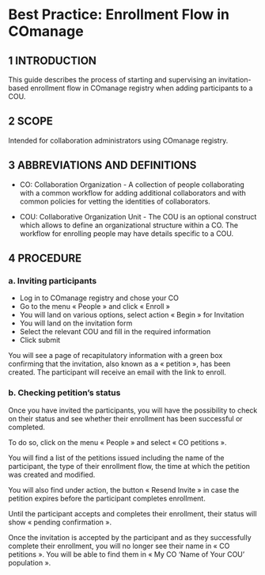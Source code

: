 # Best Practice: Enrollment Flow in COmanage

## 1  INTRODUCTION

This guide describes the process of starting and supervising an invitation-based enrollment flow in COmanage registry when adding participants to a COU.

## 2  SCOPE

Intended for collaboration administrators using COmanage registry.

## 3 ABBREVIATIONS AND DEFINITIONS

*  CO: Collaboration Organization - A collection of people collaborating with a common workflow for adding additional collaborators and with common policies for vetting the identities of collaborators.

*  COU: Collaborative Organization Unit - The COU is an optional construct which allows to define an organizational structure within a CO. The workflow for enrolling people may have details specific to a COU.

## 4  PROCEDURE

### a. Inviting participants

*	Log in to COmanage registry and chose your CO
*	Go to the menu « People » and click « Enroll »
*	You will land on various options, select action « Begin » for Invitation  
*	You will land on the invitation form
*	Select the relevant COU and fill in the required information
*	Click submit 

You will see a page of recapitulatory information with a green box confirming that the invitation, also known as a « petition », has been created. The participant will receive an email with the link to enroll.  

### b. Checking petition’s status
Once you have invited the participants, you will have the possibility to check on their status and see whether their enrollment has been successful or completed.

To do so, click on the menu « People » and select « CO petitions ».

You will find a list of the petitions issued including the name of the participant, the type of their enrollment flow, the time at which the petition was created and modified.

You will also find under action, the button « Resend Invite » in case the petition expires before the participant completes enrollment.

Until the participant accepts and completes their enrollment, their status will show « pending confirmation ».  

Once the invitation is accepted by the participant and as they successfully complete their enrollment, you will no longer see their name in « CO petitions ». You will be able to find them in « My CO ‘Name of Your COU’ population ».   
